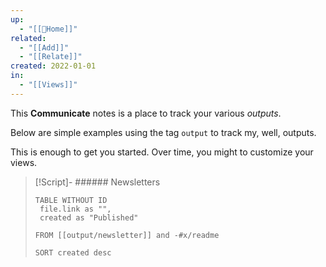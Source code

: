 ```yaml
---
up:
  - "[[🏡Home]]"
related:
  - "[[Add]]"
  - "[[Relate]]"
created: 2022-01-01
in:
  - "[[Views]]"
---
```

This **Communicate** notes is a place to track your various *outputs*.

Below are simple examples using the tag `output` to track my, well, outputs. 

This is enough to get you started. Over time, you might to customize your views.

> [!Script]- ###### Newsletters
> ```dataview
> TABLE WITHOUT ID
>  file.link as "",
>  created as "Published"
>  
> FROM [[output/newsletter]] and -#x/readme
> 
> SORT created desc
>  ```





